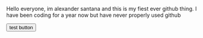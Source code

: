 <!DOCTYPE HTML>
<html>
  
<head>
  <title> Hello World README</title>
  <html lang="en">
</head>

<body>
  <p>Hello everyone, im alexander santana and this is my fiest ever github thing. I have been coding for a year now but have never properly used github </p>
  <button>test button</button>
</body>

</html>


